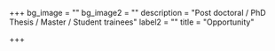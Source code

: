 +++
bg_image = ""
bg_image2 = ""
description = "Post doctoral / PhD Thesis / Master / Student trainees"
label2 = ""
title = "Opportunity"

+++
